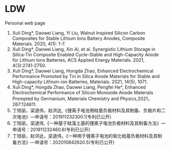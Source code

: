 # LDW
Personal web page
1.	Xuli Ding*, Daowei Liang, Yi Liu, Walnut Inspired Silicon Carbon Composites for Stable Lithium Ions Battery Anodes, Composite Materials. 2020, 4(1): 1-7.
2.	Xuli Ding*, Daowei Liang, Xin Ai, et al. Synergistic Lithium Storage in Silica-Tin Composite Enabled Cycle-Stable and High-Capacity Anode for Lithium Ions Batteries, ACS Applied Energy Materials. 2021, 4(3):2741-2750.
3.	Xuli Ding*, Daowei Liang, Hongda Zhao, Enhanced Electrochemical Performance Promoted by Tin in Silica Anode Materials for Stable and High-capacity Lithium-ion Batteries, Materials. 2021, 14(5), 1071.
4.	Xuli Ding*, Hongda Zhao, Daowei Liang, Pengfei He*, Enhanced Electrochemical Performance of Silicon Monoxide Anode Materials Prompted by Germanium, Materials Chemistry and Physics,2021，267:124611.
5.	丁旭丽，梁道伟，赵洪达,《锂离子电池用硅基负极材料及其制备、负极片和二次电池》—申请号：201911232300.1(专利已公开)
6.	丁旭丽，梁道伟,《一种基于硅藻土基的锂离子电池负极材料及其制备方法》—申请号：201911232460.6(专利已公开)
7.	丁旭丽，赵洪达，梁道伟，《一种用于锂离子电池的氧化硅基负极材料及其制备方法》—申请号：202010842620.5(专利已公开)
